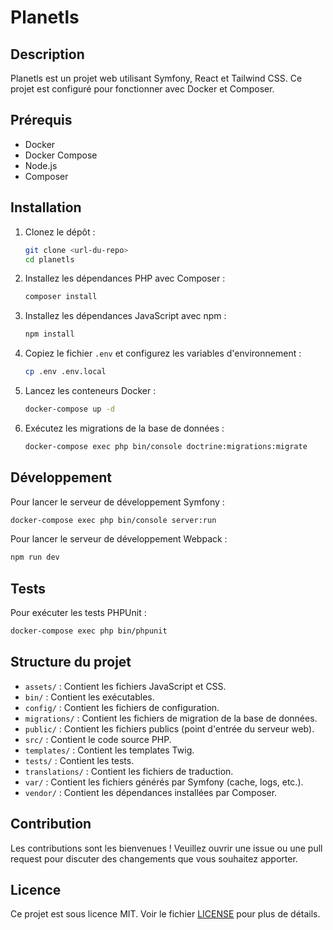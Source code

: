 # Planetls

## Description

Planetls est un projet web utilisant Symfony, React et Tailwind CSS. Ce projet est configuré pour fonctionner avec Docker et Composer.

## Prérequis

- Docker
- Docker Compose
- Node.js
- Composer

## Installation

1. Clonez le dépôt :

   ```sh
   git clone <url-du-repo>
   cd planetls
   ```

2. Installez les dépendances PHP avec Composer :

   ```sh
   composer install
   ```

3. Installez les dépendances JavaScript avec npm :

   ```sh
   npm install
   ```

4. Copiez le fichier `.env` et configurez les variables d'environnement :

   ```sh
   cp .env .env.local
   ```

5. Lancez les conteneurs Docker :

   ```sh
   docker-compose up -d
   ```

6. Exécutez les migrations de la base de données :

   ```sh
   docker-compose exec php bin/console doctrine:migrations:migrate
   ```

## Développement

Pour lancer le serveur de développement Symfony :

```sh
docker-compose exec php bin/console server:run
```

Pour lancer le serveur de développement Webpack :

```sh
npm run dev
```

## Tests

Pour exécuter les tests PHPUnit :

```sh
docker-compose exec php bin/phpunit
```

## Structure du projet

- `assets/` : Contient les fichiers JavaScript et CSS.
- `bin/` : Contient les exécutables.
- `config/` : Contient les fichiers de configuration.
- `migrations/` : Contient les fichiers de migration de la base de données.
- `public/` : Contient les fichiers publics (point d'entrée du serveur web).
- `src/` : Contient le code source PHP.
- `templates/` : Contient les templates Twig.
- `tests/` : Contient les tests.
- `translations/` : Contient les fichiers de traduction.
- `var/` : Contient les fichiers générés par Symfony (cache, logs, etc.).
- `vendor/` : Contient les dépendances installées par Composer.

## Contribution

Les contributions sont les bienvenues ! Veuillez ouvrir une issue ou une pull request pour discuter des changements que vous souhaitez apporter.

## Licence

Ce projet est sous licence MIT. Voir le fichier [LICENSE](LICENSE) pour plus de détails.
